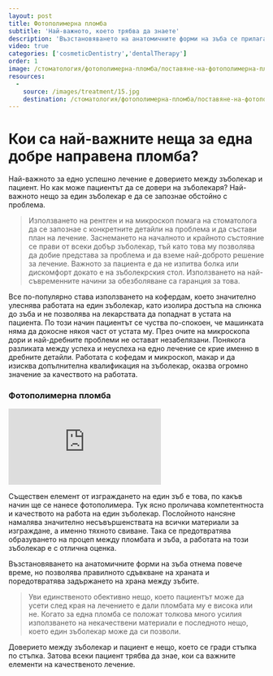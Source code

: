 ```yaml
---
layout: post
title: Фотополимерна пломба
subtitle: 'Най-важното, което трябва да знаете'
description: 'Възстановяването на анатомичните форми на зъба се прилага от всеки добър зъболекар, отнема повече време, но позволява правилното сдъвкване на храната и поредотвратява задържането на храна между зъбите. След приключване на лечението, зъбът изглежда така естествено, че не може да познаете къде е пломбата.'
video: true
categories: ['cosmeticDentistry','dentalTherapy']
order: 1
image: /стоматология/фотополимерна-пломба/поставяне-на-фотополимерна-пломба.jpg
resources:
  -
    source: /images/treatment/15.jpg
    destination: /стоматология/фотополимерна-пломба/поставяне-на-фотополимерна-пломба.jpg
---
```

# Кои са най-важните неща за една добре направена пломба?

Най-важното за едно успешно лечение е доверието между зъболекар и пациент. Но как може пациентът да се довери на зъболекаря? Най-важното нещо за един зъболекар е да се запознае обстойно с проблема.

>Използването на рентген и на микроскоп помага на стоматолога да се запознае с конкретните детайли на проблема и да състави план на лечение. Заснемането на началното и крайното състояние се прави от всеки добър зъболекар, тъй като това му позволява да добие представа за проблема и да вземе най-доброто решение за лечение. Важното за пациента е да не изпитва болка или дискомфорт докато е на зъболекрския стол. Използването на най-съвременните начини за обезболяване са гаранция за това. 

Все по-популярно става използването на кофердам, което значително улеснява работата на един зъболекар, като изолира достъпа на слюнка до зъба и не позволява на лекарствата да попаднат в устата на пациента. По този начин пациентът се чуства по-спокоен, че машинката няма да докосне някоя част от устата му. През очите на микроскопа дори и най-дребните проблеми не остават незабелязани. Понякога разликата между успеха и неуспеха на едно лечение се крие именно в дребните детайли. Работата с кофедам и микроскоп, макар и да изисква допълнителна квалификация на зъболекар, оказва огромно значение за качеството на работата.

### Фотополимерна пломба

<iframe class="video" src="http://www.youtube.com/embed/nCLn4PHVydk?rel=0" frameborder="0" allowfullscreen></iframe>

Съществен елемент от изграждането на един зъб е това, по какъв начин ще се нанесе фотополимера. Тук ясно проличава компетентноста и качеството на работа на един зъболекар. Послойното нансяне намалява значително несъвършенствата на всички материали за изграждане, а именно тяхното свиване. Така се предотвратява образуването на процеп между пломбата и зъба, а работата на този зъболекар е с отлична оценка.

Възстановяването на анатомичните форми на зъба отнема повече време, но позволява правилното сдъвкване на храната и поредотвратява задържането на храна между зъбите.

> Уви единственото обективно нещо, което пациентът може да усети след края на лечението е дали пломбата му е висока или не. Когато за една пломба се положат толкова много усилия използването на некачествени материали е последното нещо, което един зъболекар може да си позволи.

Доверието между зъболекар и пациент е нещо, което се гради стъпка по стъпка. Затова всеки пациент трябва да знае, кои са важните елементи на качественото лечение.
